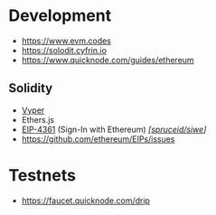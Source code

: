 # Development

- https://www.evm.codes
- https://solodit.cyfrin.io
- https://www.quicknode.com/guides/ethereum

## Solidity
- [Vyper](https://vyper.readthedocs.io/en/stable/)
- Ethers.js
- [EIP-4361](https://github.com/ethereum/EIPs/blob/9a9c5d0abdaf5ce5c5dd6dc88c6d8db1b130e95b/EIPS/eip-4361.md) (Sign-In with Ethereum) *[[spruceid/siwe](https://github.com/spruceid/siwe)]*
- https://github.com/ethereum/EIPs/issues

# Testnets
- https://faucet.quicknode.com/drip
